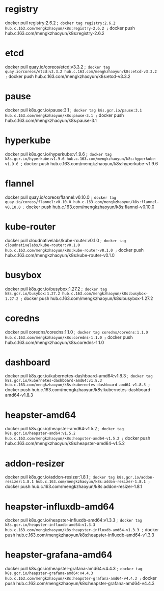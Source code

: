 # registry
docker pull registry:2.6.2 ;`
docker tag registry:2.6.2 hub.c.163.com/mengkzhaoyun/k8s:registry-2.6.2 ;`
docker push hub.c.163.com/mengkzhaoyun/k8s:registry-2.6.2

# etcd
docker pull quay.io/coreos/etcd:v3.3.2 ;`
docker tag quay.io/coreos/etcd:v3.3.2 hub.c.163.com/mengkzhaoyun/k8s:etcd-v3.3.2 ;`
docker push hub.c.163.com/mengkzhaoyun/k8s:etcd-v3.3.2

# pause
docker pull k8s.gcr.io/pause:3.1 ;`
docker tag k8s.gcr.io/pause:3.1 hub.c.163.com/mengkzhaoyun/k8s:pause-3.1 ;`
docker push hub.c.163.com/mengkzhaoyun/k8s:pause-3.1

# hyperkube
docker pull k8s.gcr.io/hyperkube:v1.9.6 ;`
docker tag k8s.gcr.io/hyperkube:v1.9.6 hub.c.163.com/mengkzhaoyun/k8s:hyperkube-v1.9.6 ;`
docker push hub.c.163.com/mengkzhaoyun/k8s:hyperkube-v1.9.6 

# flannel
docker pull quay.io/coreos/flannel:v0.10.0 ;`
docker tag quay.io/coreos/flannel:v0.10.0 hub.c.163.com/mengkzhaoyun/k8s:flannel-v0.10.0 ;`
docker push hub.c.163.com/mengkzhaoyun/k8s:flannel-v0.10.0

# kube-router
docker pull cloudnativelabs/kube-router:v0.1.0 ;`
docker tag cloudnativelabs/kube-router:v0.1.0 hub.c.163.com/mengkzhaoyun/k8s:kube-router-v0.1.0 ;`
docker push hub.c.163.com/mengkzhaoyun/k8s:kube-router-v0.1.0

# busybox
docker pull k8s.gcr.io/busybox:1.27.2 ;`
docker tag k8s.gcr.io/busybox:1.27.2 hub.c.163.com/mengkzhaoyun/k8s:busybox-1.27.2 ;`
docker push hub.c.163.com/mengkzhaoyun/k8s:busybox-1.27.2 

# coredns
docker pull coredns/coredns:1.1.0 ;`
docker tag coredns/coredns:1.1.0 hub.c.163.com/mengkzhaoyun/k8s:coredns-1.1.0 ;`
docker push hub.c.163.com/mengkzhaoyun/k8s:coredns-1.1.0

# dashboard
docker pull k8s.gcr.io/kubernetes-dashboard-amd64:v1.8.3 ;`
docker tag k8s.gcr.io/kubernetes-dashboard-amd64:v1.8.3 hub.c.163.com/mengkzhaoyun/k8s:kubernetes-dashboard-amd64-v1.8.3 ;`
docker push hub.c.163.com/mengkzhaoyun/k8s:kubernetes-dashboard-amd64-v1.8.3 

# heapster-amd64
docker pull k8s.gcr.io/heapster-amd64:v1.5.2 ;`
docker tag k8s.gcr.io/heapster-amd64:v1.5.2 hub.c.163.com/mengkzhaoyun/k8s:heapster-amd64-v1.5.2 ;`
docker push hub.c.163.com/mengkzhaoyun/k8s:heapster-amd64-v1.5.2

# addon-resizer
docker pull k8s.gcr.io/addon-resizer:1.8.1 ;`
docker tag k8s.gcr.io/addon-resizer:1.8.1 hub.c.163.com/mengkzhaoyun/k8s:addon-resizer-1.8.1 ;`
docker push hub.c.163.com/mengkzhaoyun/k8s:addon-resizer-1.8.1

# heapster-influxdb-amd64
docker pull k8s.gcr.io/heapster-influxdb-amd64:v1.3.3 ;`
docker tag k8s.gcr.io/heapster-influxdb-amd64:v1.3.3 hub.c.163.com/mengkzhaoyun/k8s:heapster-influxdb-amd64-v1.3.3 ;`
docker push hub.c.163.com/mengkzhaoyun/k8s:heapster-influxdb-amd64-v1.3.3

# heapster-grafana-amd64
docker pull k8s.gcr.io/heapster-grafana-amd64:v4.4.3 ;`
docker tag k8s.gcr.io/heapster-grafana-amd64:v4.4.3 hub.c.163.com/mengkzhaoyun/k8s:heapster-grafana-amd64-v4.4.3 ;`
docker push hub.c.163.com/mengkzhaoyun/k8s:heapster-grafana-amd64-v4.4.3